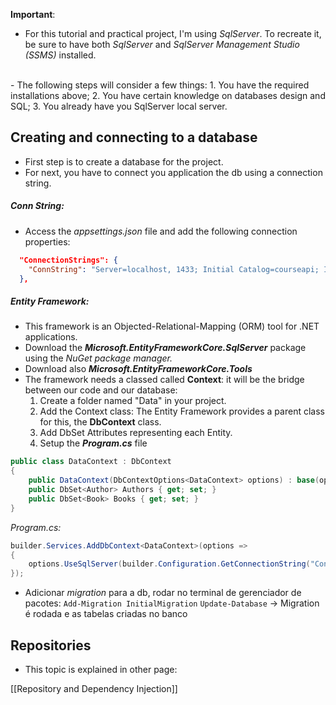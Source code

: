**Important**: 
-  For this tutorial and practical project, I'm using *SqlServer*. To recreate it, be sure to have both *SqlServer* and *SqlServer Management Studio (SSMS)* installed.
<br>
-  The following steps will consider a few things: 
	1. You have the required installations above; 
	2. You have certain knowledge on databases design and SQL; 
	3. You already have you SqlServer local server.
	
## Creating and connecting to a database

-  First step is to create a database for the project.
-  For next, you have to connect you application the db using a connection string.

##### Conn String:

-  Access the *appsettings.json* file and add the following connection properties:

```json
  "ConnectionStrings": {
    "ConnString": "Server=localhost, 1433; Initial Catalog=courseapi; Integrated Security=true; Trust Server Certificate=true" 
  },
```

##### Entity Framework:

-  This framework is an Objected-Relational-Mapping (ORM) tool for .NET applications.
-  Download the ***Microsoft.EntityFrameworkCore.SqlServer*** package using the *NuGet package manager.*
-  Download also  ***Microsoft.EntityFrameworkCore.Tools***
-  The framework needs a classed called **Context**: it will be the bridge between our code and our database:
	1.  Create a folder named "Data" in your project.
	2.  Add the Context class: The Entity Framework provides a parent class for this, the **DbContext** class.
	3.  Add DbSet Attributes representing each Entity.
	4.  Setup the ***Program.cs*** file

```c#
public class DataContext : DbContext
{
    public DataContext(DbContextOptions<DataContext> options) : base(options) { }
    public DbSet<Author> Authors { get; set; }
    public DbSet<Book> Books { get; set; }
}
``` 

*Program.cs:*

``` c#
builder.Services.AddDbContext<DataContext>(options =>
{
    options.UseSqlServer(builder.Configuration.GetConnectionString("ConnString"));
});
```


-  Adicionar *migration* para a db, rodar no terminal de gerenciador de pacotes:
		`Add-Migration InitialMigration`
		`Update-Database` -> Migration é rodada e as tabelas criadas no banco

## Repositories

-  This topic is explained in other page:

[[Repository and Dependency Injection]]

 
